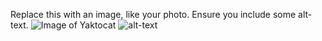 Replace this with an image, like your photo. Ensure you include some alt-text.
![Image of Yaktocat](https://octodex.github.com/images/yaktocat.png)
![alt-text](image-url)
